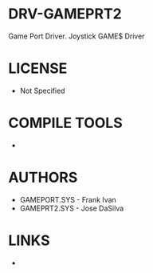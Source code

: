DRV-GAMEPRT2
============

Game Port Driver. Joystick GAME$ Driver

LICENSE
===============
* Not Specified

COMPILE TOOLS
===============
* 
 
AUTHORS
===============
* GAMEPORT.SYS - Frank Ivan
* GAMEPRT2.SYS - Jose DaSilva

LINKS
===============
* 
